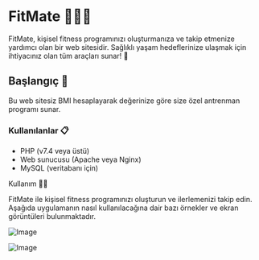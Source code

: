 # FitMate 🏋️‍♂️💪

FitMate, kişisel fitness programınızı oluşturmanıza ve takip etmenize yardımcı olan bir web sitesidir. Sağlıklı yaşam hedeflerinize ulaşmak için ihtiyacınız olan tüm araçları sunar! 🌟

## Başlangıç 🚀

Bu web sitesiz BMI hesaplayarak değerinize göre size özel antrenman programı sunar.

### Kullanılanlar 📋

- PHP (v7.4 veya üstü)
- Web sunucusu (Apache veya Nginx)
- MySQL (veritabanı için)

Kullanım 🏃‍♀️

FitMate ile kişisel fitness programınızı oluşturun ve ilerlemenizi takip edin. Aşağıda uygulamanın nasıl kullanılacağına dair bazı örnekler ve ekran görüntüleri bulunmaktadır.

![Image](https://github.com/user-attachments/assets/63fdd80a-f517-4153-8420-07cf9b41dd13)


![Image](https://github.com/user-attachments/assets/f0be5c7e-b421-4939-b431-596429d383bf)
